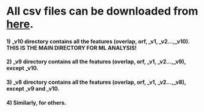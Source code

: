 # All csv files can be downloaded from [here](https://drive.google.com/open?id=1AU0KGgm3-OhYcgtvU_mAIadp9dI9dXlV).<br/>
#### 1) _v10 directory contains all the features (overlap, orf, _v1, _v2...,_v10). THIS IS THE MAIN DIRECTORY FOR ML ANALYSIS!<br/>
#### 2) _v9 directory contains all the features (overlap, orf, _v1, _v2...,_v9), except _v10.<br/>
#### 3) _v8 directory contains all the features (overlap, orf, _v1, _v2...,_v8), except _v9 and _v10.<br/>
#### 4) Similarly, for others. 
